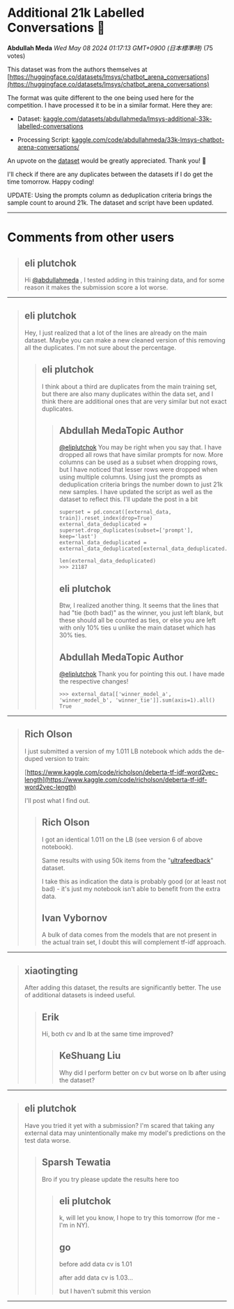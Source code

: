# Additional 21k Labelled Conversations 🚀

**Abdullah Meda** *Wed May 08 2024 01:17:13 GMT+0900 (日本標準時)* (75 votes)

This dataset was from the authors themselves at [https://huggingface.co/datasets/lmsys/chatbot_arena_conversations](https://huggingface.co/datasets/lmsys/chatbot_arena_conversations)

The format was quite different to the one being used here for the competition. I have processed it to be in a similar format. Here they are:

- Dataset: [kaggle.com/datasets/abdullahmeda/lmsys-additional-33k-labelled-conversations](https://www.kaggle.com/datasets/abdullahmeda/lmsys-additional-33k-labelled-conversations)

- Processing Script: [kaggle.com/code/abdullahmeda/33k-lmsys-chatbot-arena-conversations/](https://www.kaggle.com/code/abdullahmeda/33k-lmsys-chatbot-arena-conversations/)

An upvote on the [dataset](https://www.kaggle.com/datasets/abdullahmeda/lmsys-additional-33k-labelled-conversations) would be greatly appreciated. Thank you! 🙏

I'll check if there are any duplicates between the datasets if I do get the time tomorrow. Happy coding!

UPDATE: Using the prompts column as deduplication criteria brings the sample count to around 21k. The dataset and script have been updated.



---

 # Comments from other users

> ## eli plutchok
> 
> Hi [@abdullahmeda](https://www.kaggle.com/abdullahmeda) , I tested adding in this training data, and for some reason  it makes the submission score a lot worse.
> 
> 
> 


---

> ## eli plutchok
> 
> Hey, I just realized that a lot of the lines are already on the main dataset. Maybe you can make a new cleaned version of this removing all the duplicates. I'm not sure about the percentage.
> 
> 
> 
> > ## eli plutchok
> > 
> > I think about a third are duplicates from the main training set, but there are also many duplicates within the data set, and I think there are additional ones that are very similar but not exact duplicates.
> > 
> > 
> > 
> > > ## Abdullah MedaTopic Author
> > > 
> > > [@eliplutchok](https://www.kaggle.com/eliplutchok) You may be right when you say that. I have dropped all rows that have similar prompts for now. More columns can be used as a subset when dropping rows, but I have noticed that lesser rows were dropped when using multiple columns. Using just the prompts as deduplication criteria brings the number down to just 21k new samples. I have updated the script as well as the dataset to reflect this. I'll update the post in a bit
> > > 
> > > ```
> > > superset = pd.concat([external_data, train]).reset_index(drop=True)
> > > external_data_deduplicated = superset.drop_duplicates(subset=['prompt'], keep='last')
> > > external_data_deduplicated = external_data_deduplicated[external_data_deduplicated.index.isin(external_data.index)]
> > > 
> > > len(external_data_deduplicated)
> > > >>> 21187
> > > 
> > > ```
> > > 
> > > 
> > > 
> > > ## eli plutchok
> > > 
> > > Btw, I realized another thing. It seems that the lines that had "tie (both bad)" as the winner, you just left blank, but these should all be counted as ties, or else you are left with only 10% ties u unlike the main dataset which has 30% ties.
> > > 
> > > 
> > > 
> > > ## Abdullah MedaTopic Author
> > > 
> > > [@eliplutchok](https://www.kaggle.com/eliplutchok) Thank you for pointing this out. I have made the respective changes!
> > > 
> > > ```
> > > >>> external_data[['winner_model_a', 'winner_model_b', 'winner_tie']].sum(axis=1).all()
> > > True
> > > 
> > > ```
> > > 
> > > 
> > > 


---

> ## Rich Olson
> 
> I just submitted a version of my 1.011 LB notebook which adds the de-duped version to train:
> 
> [https://www.kaggle.com/code/richolson/deberta-tf-idf-word2vec-length](https://www.kaggle.com/code/richolson/deberta-tf-idf-word2vec-length)
> 
> I'll post what I find out.
> 
> 
> 
> > ## Rich Olson
> > 
> > I got an identical 1.011 on the LB (see version 6 of above notebook).
> > 
> > Same results with using 50k items from the "[ultrafeedback](https://www.kaggle.com/competitions/lmsys-chatbot-arena/discussion/499756)" dataset.
> > 
> > I take this as indication the data is probably good (or at least not bad) - it's just my notebook isn't able to benefit from the extra data.
> > 
> > 
> > 
> > ## Ivan Vybornov
> > 
> > A bulk of data comes from the models that are not present in the actual train set, I doubt this will complement tf-idf approach.
> > 
> > 
> > 


---

> ## xiaotingting
> 
> After adding this dataset, the results are significantly better. The use of additional datasets is indeed useful.
> 
> 
> 
> > ## Erik
> > 
> > Hi, both cv and lb at the same time improved?
> > 
> > 
> > 
> > > ## KeShuang Liu
> > > 
> > > Why did I perform better on cv but worse on lb after using the dataset?
> > > 
> > > 
> > > 


---

> ## eli plutchok
> 
> Have you tried it yet with a submission? I'm scared that taking any external data may unintentionally make my model's predictions on the test data worse.
> 
> 
> 
> > ## Sparsh Tewatia
> > 
> > Bro if you try please update the results here too
> > 
> > 
> > 
> > > ## eli plutchok
> > > 
> > > k, will let you know, I hope to try this tomorrow (for me - I'm in NY).
> > > 
> > > 
> > > 
> > > ## go
> > > 
> > > before add data cv is 1.01
> > > 
> > > after add data cv is 1.03…
> > > 
> > > but I haven't submit this version
> > > 
> > > 
> > > 


---


